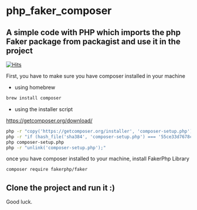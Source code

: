 # php_faker_composer

## A simple code with PHP which imports the php Faker package from packagist and use it in the project
[![Hits](https://hits.seeyoufarm.com/api/count/incr/badge.svg?url=https%3A%2F%2Fgithub.com%2FAmirMGhanem%2Fphp_faker_composer&count_bg=%230078FF&title_bg=%23555555&icon=php.svg&icon_color=%23E7E7E7&title=HITS&edge_flat=false)](https://hits.seeyoufarm.com)


First, you have to make sure you have composer installed in your machine

 - using homebrew 
```bash
brew install composer
```

- using the installer script

https://getcomposer.org/download/

```bash
php -r "copy('https://getcomposer.org/installer', 'composer-setup.php');"
php -r "if (hash_file('sha384', 'composer-setup.php') === '55ce33d7678c5a611085589f1f3ddf8b3c52d662cd01d4ba75c0ee0459970c2200a51f492d557530c71c15d8dba01eae') { echo 'Installer verified'; } else { echo 'Installer corrupt'; unlink('composer-setup.php'); } echo PHP_EOL;"
php composer-setup.php
php -r "unlink('composer-setup.php');"
```


once you have composer installed to your machine,
install FakerPhp Library 

```bash
composer require fakerphp/faker
```

## Clone the project and run it :) 
Good luck.